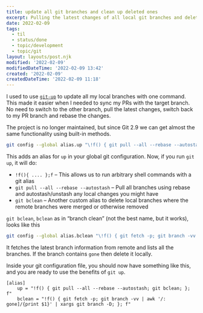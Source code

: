 ```yaml
---
title: update all git branches and clean up deleted ones
excerpt: Pulling the latest changes of all local git branches and deleting branches that have been removed from remote.
date: 2022-02-09
tags:
  - til
  - status/done
  - topic/development
  - topic/git
layout: layouts/post.njk
modified: '2022-02-09'
modifiedDateTime: '2022-02-09 13:42'
created: '2022-02-09'
createdDateTime: '2022-02-09 11:18'
---
```


I used to use [`git-up`](https://github.com/aanand/git-up) to update all my local branches with one command. This made it easier when I needed to sync my PRs with the target branch. No need to switch to the other branch, pull the latest changes, switch back to my PR branch and rebase the changes.

The project is no longer maintained, but since Git 2.9 we can get almost the same functionality using built-in methods.

```bash
git config --global alias.up "\!f() { git pull --all --rebase --autostash; git bclean; }; f"
```

This adds an alias for `up` in your global git configuration. Now, if you run `git up`, it will do:

- `!f(){ .... };f` – This allows us to run arbitrary shell commands with a git alias
- `git pull --all --rebase --autostash` – Pull all branches using rebase and autostash/unstash any local changes you might have
- `git bclean` – Another custom alias to delete local branches where the remote branches were merged or otherwise removed

`git bclean`, `bclean` as in “branch clean” (not the best name, but it works), looks like this

```bash
git config --global alias.bclean "\!f() { git fetch -p; git branch -vv | awk '/: gone]/{print $1}' | xargs git branch -D; }; f"
```

It fetches the latest branch information from remote and lists all the branches. If the branch contains `gone` then delete it locally.

Inside your git configuration file, you should now have something like this, and you are ready to use the benefits of `git up`.

```
[alias]
	up = "!f() { git pull --all --rebase --autostash; git bclean; }; f"
	bclean = "!f() { git fetch -p; git branch -vv | awk '/: gone]/{print $1}' | xargs git branch -D; }; f"
```

